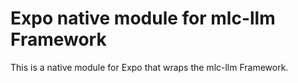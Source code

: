 # Expo native module for mlc-llm Framework

This is a native module for Expo that wraps the mlc-llm Framework.
